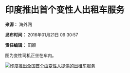 # 印度推出首个变性人出租车服务

**来源：** 海外网

**发布时间：** 2016年01月21日 09:30:57

**责任编辑：** 田颖

图为变性司机正坐在车内。

[![印度推出全国首个由变性人提供的出租车服务](128651930_14533396716121n.jpg)](c_128651930_6.htm)
